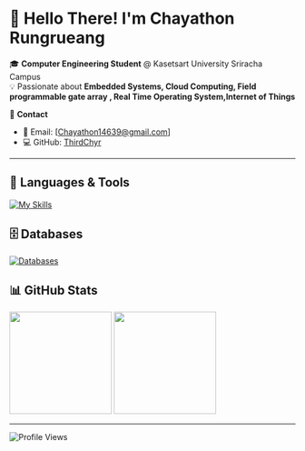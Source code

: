 # 👋 Hello There! I'm **Chayathon Rungrueang**  

🎓 **Computer Engineering Student** @ Kasetsart University Sriracha Campus  
💡 Passionate about **Embedded Systems, Cloud Computing, Field programmable gate array , Real Time Operating System,Internet of Things**  

🔗 **Contact**  
- 📧 Email: [Chayathon14639@gmail.com]  
- 💻 GitHub: [ThirdChyr](https://github.com/ThirdChyr)  

---

## 🚀 **Languages & Tools**
[![My Skills](https://skillicons.dev/icons?i=c,cpp,ts,javascript,arduino,docker,postman,py,anaconda,ubuntu,linux,azure&perline=7)](https://skill-icons-builder.vercel.app/)

## 🗄 **Databases**
[![Databases](https://skillicons.dev/icons?i=mongodb,mysql)](https://skillicons.dev)

## 📊 **GitHub Stats**
<p align="left">
  <img height="180em" src="https://github-readme-stats.vercel.app/api?username=ThirdChyr&show_icons=true&theme=tokyonight&hide_border=true" />
  <img height="180em" src="https://github-readme-stats.vercel.app/api/top-langs/?username=ThirdChyr&layout=compact&theme=tokyonight&hide_border=true" />
</p>

---

![Profile Views](https://komarev.com/ghpvc/?username=ThirdChyr&color=blue)

